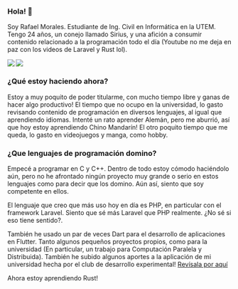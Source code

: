 ### Hola! 👋

Soy Rafael Morales. Estudiante de Ing. Civil en Informática en la UTEM.
Tengo 24 años, un conejo llamado Sirius, y una afición a consumir contenido relacionado a la programación todo el día (Youtube no me deja en paz con los videos de Laravel y Rust lol).

<a href="https://github.com/anuraghazra/github-readme-stats">
  <img align="left" src="https://github-readme-stats.vercel.app/api?username=RafaelMoralesV&show_icons=true&theme=dracula" />
</a>
<a href="https://github.com/anuraghazra/convoychat">
  <img align="center" src="https://github-readme-stats.vercel.app/api/top-langs/?username=RafaelMoralesV&layout=compact&theme=dracula&langs_count=8" />
</a>

### ¿Qué estoy haciendo ahora?

Estoy a muy poquito de poder titularme, con mucho tiempo libre y ganas de hacer algo productivo!
El tiempo que no ocupo en la universidad, lo gasto revisando contenido de programación en diversos lenguajes, al igual que aprendiendo idiomas. Intenté un rato aprender Alemán, pero me aburrió, así que hoy estoy aprendiendo Chino Mandarín!
El otro poquito tiempo que me queda, lo gasto en videojuegos y manga, como hobby.

### ¿Que lenguajes de programación domino?

Empecé a programar en C y C++. Dentro de todo estoy cómodo haciéndolo aún, pero no he afrontado ningún proyecto muy grande o serio en estos lenguajes como para decir que los domino. Aún así, siento que soy competente en ellos.

El lenguaje que creo que más uso hoy en día es PHP, en particular con el framework Laravel. Siento que sé más Laravel que PHP realmente. ¿No sé si eso tiene sentido?.

También he usado un par de veces Dart para el desarrollo de aplicaciones en Flutter. Tanto algunos pequeños proyectos propios, como para la universidad (En particular, un trabajo para Computación Paralela y Distribuida). También he subido algunos aportes a la aplicación de mi universidad hecha por el club de desarrollo experimental! [Revísala por aquí](https://github.com/exdevutem/mi-utem)

Ahora estoy aprendiendo Rust!

<!--
**RafaelMoralesV/RafaelMoralesV** is a ✨ _special_ ✨ repository because its `README.md` (this file) appears on your GitHub profile.

Here are some ideas to get you started:

- 🔭 I’m currently working on ...
- 🌱 I’m currently learning ...
- 👯 I’m looking to collaborate on ...
- 🤔 I’m looking for help with ...
- 💬 Ask me about ...
- 📫 How to reach me: ...
- 😄 Pronouns: ...
- ⚡ Fun fact: ...
-->
